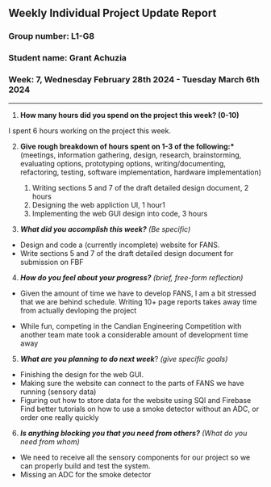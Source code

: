 ## Weekly Individual Project Update Report

### Group number: L1-G8

### Student name: Grant Achuzia

### Week: 7,  Wednesday February 28th 2024 - Tuesday March 6th 2024

---

1. **How many hours did you spend on the project this week? (0-10)**

I spent 6 hours working on the project this week.

2. **Give rough breakdown of hours spent on 1-3 of the following:\***
   (meetings, information gathering, design, research, brainstorming, evaluating options, prototyping options, writing/documenting, refactoring, testing, software implementation, hardware implementation)

   1. Writing sections 5 and 7 of the draft detailed design document, 2 hours
   2. Designing the web appliction UI, 1 hour1
   3. Implementing the web GUI design into code, 3 hours

3. **_What did you accomplish this week?_** _(Be specific)_

- Design and code a (currently incomplete) website for FANS.
- Write sections 5 and 7 of the draft detailed design document for submission on FBF

4. **_How do you feel about your progress?_** _(brief, free-form reflection)_

- Given the amount of time we have to develop FANS, I am a bit stressed that we are behind schedule. Writing 10+ page reports takes away time from actually devloping the project

- While fun, competing in the Candian Engineering Competition with another team mate took a considerable amount of development time away

5. **_What are you planning to do next week_**? _(give specific goals)_

- Finishing the design for the web GUI.
- Making sure the website can connect to the parts of FANS we have running (sensory data)
- Figuring out how to store data for the website using SQl and Firebase
Find better tutorials on how to use a smoke detector without an ADC, or order one really quickly

6. **_Is anything blocking you that you need from others?_** _(What do you need from whom)_

- We need to receive all the sensory components for our project so we can  properly build and test the system.
- Missing an ADC for the smoke detector
